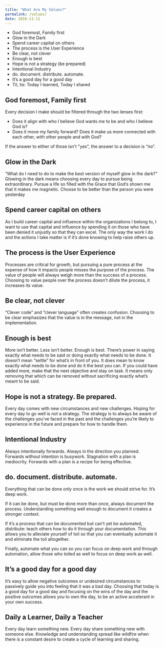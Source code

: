 ```yaml
---
title: "What Are My Values?"
permalink: /values/
date: 2016-11-11
---
```


- God foremost, Family first
- Glow in the Dark
- Spend career capital on others
- The process is the User Experience
- Be clear, not clever
- Enough is best
- Hope is not a strategy (be prepared)
- Intentional Industry
- do. document. distribute. automate.
- It’s a good day for a good day
- Til, tis: Today I learned, Today I shared

## God foremost, Family first

Every decision I make should be filtered through the two lenses first:

- Does it align with who I believe God wants me to be and who I believe God is?
- Does it move my family forward? Does it make us more connected with each other, with other people and with God?

If the answer to either of those isn't "yes", the answer to a decision is “no”.

## Glow in the Dark

“What do I need to do to make the best version of myself glow in the dark?” Glowing in the dark means choosing every day to pursue being extraordinary. Pursue a life so filled with the Grace that God’s shown me that it makes me magnetic. Choose to be better than the person you were yesterday

## Spend career capital on others

As I build career capital and influence within the organizations I belong to, I want to use that capital and influence by spending it on those who have been denied it unjustly so that they can excel. The only way the work I do and the actions I take matter is if it’s done knowing to help raise others up.

## The process is the User Experience

Processes are critical for growth, but pursuing a pure process at the expense of how it impacts people misses the purpose of the process. The value of people will always weigh more than the success of a process. Choosing to value people over the process doesn’t dilute the process, it increases its value.

## Be clear, not clever

“Clever code” and “clever language” often creates confusion. Choosing to be clear emphasizes that the value is in the message, not in the implementation.

## Enough is best

More isn’t better. Less isn’t better. Enough is best. There’s power in saying exactly what needs to be said or doing exactly what needs to be done. It doesn’t mean “settle” for what’s in front of you. It does mean to know exactly what needs to be done and do it the best you can. If you could have added more, make that the next objective and stay on task. It means only removing that which can be removed without sacrificing exactly what’s meant to be said.

## Hope is not a strategy. Be prepared.

Every day comes with new circumstances and new challenges. Hoping for every day to go well is not a strategy. The strategy is to always be aware of the challenges you’ve faced in the past and the challenges you’re likely to experience in the future and prepare for how to handle them.

## Intentional Industry

Always intentionally forwards. Always in the direction you planned. Forwards without intention is busywork. Stagnation with a plan is mediocrity. Forwards with a plan is a recipe for being effective.

## do. document. distribute. automate.

Everything that can be done only once is the work we should strive for. It’s deep work.

If it can be done, but must be done more than once, always document the process. Understanding something well enough to document it creates a stronger context.

If it’s a process that can be documented but can’t yet be automated, distribute: teach others how to do it through your documentation. This allows you to alleviate yourself of toil so that you can eventually automate it and eliminate the toil altogether.

Finally, automate what you can so you can focus on deep work and through automation, allow those who toiled as well to focus on deep work as well.

## It’s a good day for a good day

It’s easy to allow negative outcomes or undesired circumstances to passively guide you into feeling that it was a bad day. Choosing that today is a good day for a good day and focusing on the wins of the day and the positive outcomes allows you to own the day, to be an active accelerant in your own success.

## Daily a Learner, Daily a Teacher

Every day learn something new. Every day share something new with someone else. Knowledge and understanding spread like wildfire when there is a constant desire to create a cycle of learning and sharing.
